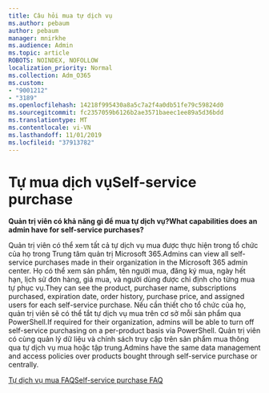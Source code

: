 ```yaml
---
title: Câu hỏi mua tự dịch vụ
ms.author: pebaum
author: pebaum
manager: mnirkhe
ms.audience: Admin
ms.topic: article
ROBOTS: NOINDEX, NOFOLLOW
localization_priority: Normal
ms.collection: Adm_O365
ms.custom:
- "9001212"
- "3189"
ms.openlocfilehash: 14218f995430a8a5c7a2f4a0db51fe79c59824d0
ms.sourcegitcommit: fc2357059b6126b2ae3571baeec1ee89a5d36bdd
ms.translationtype: MT
ms.contentlocale: vi-VN
ms.lasthandoff: 11/01/2019
ms.locfileid: "37913782"
---
```

# <a name="self-service-purchase"></a><span data-ttu-id="c6588-102">Tự mua dịch vụ</span><span class="sxs-lookup"><span data-stu-id="c6588-102">Self-service purchase</span></span>

<span data-ttu-id="c6588-103">**Quản trị viên có khả năng gì để mua tự dịch vụ?**</span><span class="sxs-lookup"><span data-stu-id="c6588-103">**What capabilities does an admin have for self-service purchases?**</span></span>

<span data-ttu-id="c6588-104">Quản trị viên có thể xem tất cả tự dịch vụ mua được thực hiện trong tổ chức của họ trong Trung tâm quản trị Microsoft 365.</span><span class="sxs-lookup"><span data-stu-id="c6588-104">Admins can view all self-service purchases made in their organization in the Microsoft 365 admin center.</span></span> <span data-ttu-id="c6588-105">Họ có thể xem sản phẩm, tên người mua, đăng ký mua, ngày hết hạn, lịch sử đơn hàng, giá mua, và người dùng được chỉ định cho từng mua tự phục vụ.</span><span class="sxs-lookup"><span data-stu-id="c6588-105">They can see the product, purchaser name, subscriptions purchased, expiration date, order history, purchase price, and assigned users for each self-service purchase.</span></span>  <span data-ttu-id="c6588-106">Nếu cần thiết cho tổ chức của họ, quản trị viên sẽ có thể tắt tự dịch vụ mua trên cơ sở mỗi sản phẩm qua PowerShell.</span><span class="sxs-lookup"><span data-stu-id="c6588-106">If required for their organization, admins will be able to turn off self-service purchasing on a per-product basis via PowerShell.</span></span>  <span data-ttu-id="c6588-107">Quản trị viên có cùng quản lý dữ liệu và chính sách truy cập trên sản phẩm mua thông qua tự dịch vụ mua hoặc tập trung.</span><span class="sxs-lookup"><span data-stu-id="c6588-107">Admins have the same data management and access policies over products bought through self-service purchase or centrally.</span></span>

[<span data-ttu-id="c6588-108">Tự dịch vụ mua FAQ</span><span class="sxs-lookup"><span data-stu-id="c6588-108">Self-service purchase FAQ</span></span>](https://aka.ms/self-service-purchase-faq)

